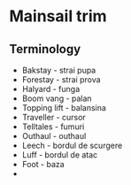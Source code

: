# Mainsail trim


## Terminology

- Bakstay - strai pupa
- Forestay - strai prova
- Halyard - funga
- Boom vang - palan
- Topping lift - balansina
- Traveller - cursor
- Telltales - fumuri
- Outhaul - outhaul
- Leech - bordul de scurgere
- Luff - bordul de atac
- Foot - baza
- 
